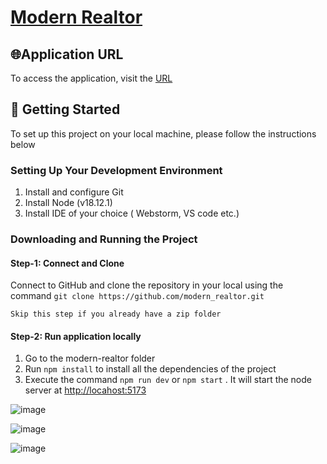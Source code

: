 # [Modern Realtor](https://modern-realtor.onrender.com)

## 🌐Application URL

To access the application, visit the [URL](https://modern-realtor.onrender.com)

## 🚀 Getting Started

To set up this project on your local machine, please follow the instructions below

### Setting Up Your Development Environment

1) Install and configure Git
2) Install Node (v18.12.1)
3) Install IDE of your choice ( Webstorm, VS code etc.)

### Downloading and Running the Project

#### Step-1: Connect and Clone

   Connect to GitHub and clone the repository in your local using the
   command ``` git clone https://github.com/modern_realtor.git ```

    Skip this step if you already have a zip folder

#### Step-2: Run application locally

1) Go to the modern-realtor folder
2) Run ``` npm install ``` to install all the dependencies of the project
3) Execute the command ``` npm run dev ``` or ``` npm start ``` . It will start the node server at <http://locahost:5173>

![image](https://github.com/DiptiPrabhavale11/Modern-Realtor/assets/113642858/9975601d-8fd8-4e13-9f94-682749038641)

![image](https://github.com/DiptiPrabhavale11/Modern-Realtor/assets/113642858/b051d4d9-3a46-4650-b1f8-81e0e7e60ac8)

![image](https://github.com/DiptiPrabhavale11/Modern-Realtor/assets/113642858/d4fabe33-599a-4048-be51-06975120681c)



